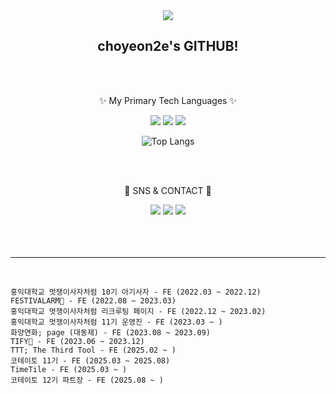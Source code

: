 <div align=center>
<img src="https://capsule-render.vercel.app/api?type=transparent&height=220&section=header&text=🍀&animation=fadeIn&fontSize=150" />
</div>
<div align=center>
  <h2> choyeon2e's GITHUB! </h2>
  <br/><br/>
  <p>✨ My Primary Tech Languages ✨</p>
</div>
<div align=center>
  <img src="https://img.shields.io/badge/React-61DAFB?style=flat&logo=React&logoColor=white"/>
  <img src="https://img.shields.io/badge/Typescript-3178C6?style=flat&logo=Typescript&logoColor=white"/>
  <img src="https://img.shields.io/badge/Javascript-F7DF1E?style=flat&logo=Javascript&logoColor=white"/>
</div>
<div align=center>
  
 ![Top Langs](https://github-readme-stats.vercel.app/api/top-langs/?username=anuraghazra&layout=compact)
</div>
<br/><br/>
<div align=center>
  <p>💠 SNS & CONTACT 💠</p>
</div>
<div align=center>
  <a href="https://www.instagram.com/keep_cy"><img src="https://img.shields.io/badge/keep_cy-E4405F?style=flat&logo=Instagram&logoColor=white&link=https://www.instagram.com/keep_cy"/></a>
  <a href="mailto:ace1428hee@gmail.com"><img src="https://img.shields.io/badge/ace1428hee-EA4335?style=flat&logo=Gmail&logoColor=white&link=mailto:ace1428hee@gmail.com"/></a>
  <a href="https://velog.io/@choyeon2e"><img src="https://img.shields.io/badge/choyeon2e-20C997?style=flat&logo=Velog&logoColor=white&link=https://velog.io/@choyeon2e"/></a>
</div>
<br/><br/><br/><hr/><br/>
<div >
  
    홍익대학교 멋쟁이사자처럼 10기 아기사자 - FE (2022.03 ~ 2022.12)
    FESTIVALARM🎪 - FE (2022.08 ~ 2023.03)
    홍익대학교 멋쟁이사자처럼 리크루팅 페이지 - FE (2022.12 ~ 2023.02)
    홍익대학교 멋쟁이사자처럼 11기 운영진 - FE (2023.03 ~ ) 
    화양연화; page (대동제) - FE (2023.08 ~ 2023.09)
    TIFY🎁 - FE (2023.06 ~ 2023.12)
    TTT; The Third Tool - FE (2025.02 ~ )
    코테이토 11기 - FE (2025.03 ~ 2025.08)
    TimeTile - FE (2025.03 ~ )
    코테이토 12기 파트장 - FE (2025.08 ~ )
</div>
<br/><br/><br/>
